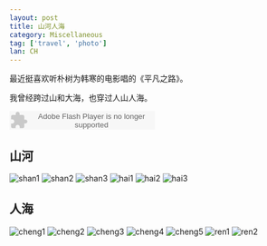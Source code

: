 ```yaml
---
layout: post
title: 山河人海
category: Miscellaneous
tag: ['travel', 'photo']
lan: CH
---
```


最近挺喜欢听朴树为韩寒的电影唱的《平凡之路》。

我曾经跨过山和大海，也穿过人山人海。

<!--preview-->

<embed src="http://www.xiami.com/widget/0_1773346501/singlePlayer.swf" type="application/x-shockwave-flash" width="257" height="33" wmode="transparent"></embed>

## 山河

![shan1](/images/shanherenhai/shan1.png)
![shan2](/images/shanherenhai/shan2.png)
![shan3](/images/shanherenhai/shan3.png)
![hai1](/images/shanherenhai/hai1.png)
![hai2](/images/shanherenhai/hai2.png)
![hai3](/images/shanherenhai/hai3.png)

## 人海

![cheng1](/images/shanherenhai/cheng1.png)
![cheng2](/images/shanherenhai/cheng2.png)
![cheng3](/images/shanherenhai/cheng3.png)
![cheng4](/images/shanherenhai/cheng4.png)
![cheng5](/images/shanherenhai/cheng5.png)
![ren1](/images/shanherenhai/ren1.png)
![ren2](/images/shanherenhai/ren2.png)

